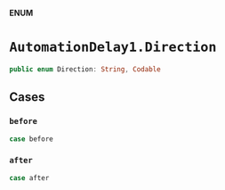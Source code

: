 **ENUM**

# `AutomationDelay1.Direction`

```swift
public enum Direction: String, Codable
```

## Cases
### `before`

```swift
case before
```

### `after`

```swift
case after
```
